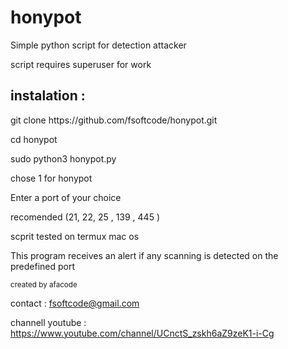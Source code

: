 # honypot

Simple python script for detection attacker </br>

script requires superuser for work

<h2>instalation :</h2>
git clone https://github.com/fsoftcode/honypot.git

cd honypot

sudo python3 honypot.py

chose 1 for honypot 

Enter a port of your choice 

recomended (21, 22, 25 , 139 , 445 )

scprit tested on termux mac os 

<span>
  This program receives an alert if any scanning is detected on the predefined port
  </span>

<small>created by afacode </small>

contact : fsoftcode@gmail.com

channell youtube :  https://www.youtube.com/channel/UCnctS_zskh6aZ9zeK1-i-Cg
